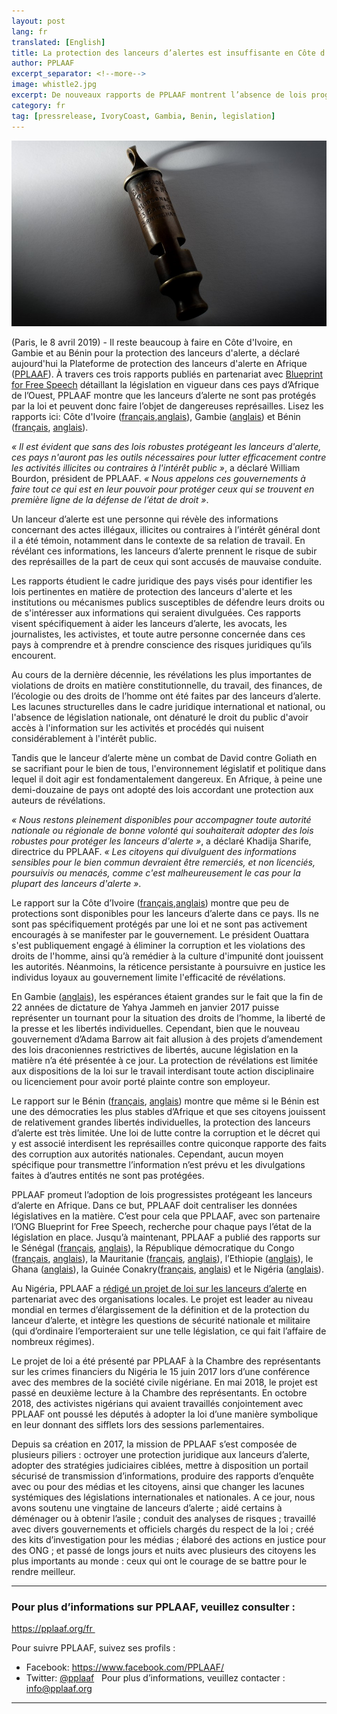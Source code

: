 ```yaml
---
layout: post
lang: fr
translated: [English]
title: La protection des lanceurs d’alertes est insuffisante en Côte d’Ivoire, en Gambie et au Bénin 
author: PPLAAF
excerpt_separator: <!--more-->
image: whistle2.jpg
excerpt: De nouveaux rapports de PPLAAF montrent l’absence de lois progressistes pour protéger les lanceurs d’alerte
category: fr
tag: [pressrelease, IvoryCoast, Gambia, Benin, legislation]
---
```


<img class="img-responsive img-post center-block" src="/assets/images/posts/whistle2.jpg"> 

(Paris, le 8 avril 2019) - Il reste beaucoup à faire en Côte d'Ivoire, en Gambie et au Bénin pour la protection des lanceurs d'alerte, a déclaré aujourd'hui la Plateforme de protection des lanceurs d'alerte en Afrique ([PPLAAF](https://pplaaf.org/fr)). À travers ces trois rapports publiés en partenariat avec [Blueprint for Free Speech](https://blueprintforfreespeech.net) détaillant la législation en vigueur dans ces pays d’Afrique de l’Ouest, PPLAAF montre que les lanceurs d’alerte ne sont pas protégés par la loi et peuvent donc faire l’objet de dangereuses représailles. Lisez les rapports ici: Côte d'Ivoire ([français](https://pplaaf.org/fr/country/cotedivoire.html),[anglais](https://pplaaf.org/country/cotedivoire.html)), Gambie ([anglais](https://pplaaf.org/country/gambia.html)) et Bénin ([français](https://pplaaf.org/fr/country/benin.html), [anglais](https://pplaaf.org/country/benin.html)).

_« Il est évident que sans des lois robustes protégeant les lanceurs d'alerte, ces pays n'auront pas les outils nécessaires pour lutter efficacement contre les activités illicites ou contraires à l'intérêt public »_, a déclaré William Bourdon, président de PPLAAF. _« Nous appelons ces gouvernements à faire tout ce qui est en leur pouvoir pour protéger ceux qui se trouvent en première ligne de la défense de l’état de droit »_.

Un lanceur d’alerte est une personne qui révèle des informations concernant des actes illégaux, illicites ou contraires à l’intérêt général dont il a été témoin, notamment dans le contexte de sa relation de travail. En révélant ces informations, les lanceurs d’alerte prennent le risque de subir des représailles de la part de ceux qui sont accusés de mauvaise conduite.

Les rapports étudient le cadre juridique des pays visés pour identifier les lois pertinentes en matière de protection des lanceurs d'alerte et les institutions ou mécanismes publics susceptibles de défendre leurs droits ou de s'intéresser aux informations qui seraient divulguées. Ces rapports visent spécifiquement à aider les lanceurs d’alerte, les avocats, les journalistes, les activistes, et toute autre personne concernée dans ces pays à comprendre et à prendre conscience des risques juridiques qu’ils encourent.

Au cours de la dernière décennie, les révélations les plus importantes de violations de droits en matière constitutionnelle, du travail, des finances, de l’écologie ou des droits de l’homme ont été faites par des lanceurs d’alerte. Les lacunes structurelles dans le cadre juridique international et national, ou l'absence de législation nationale, ont dénaturé le droit du public d'avoir accès à l'information sur les activités et procédés qui nuisent considérablement à l'intérêt public.

Tandis que le lanceur d’alerte mène un combat de David contre Goliath en se sacrifiant pour le bien de tous, l'environnement législatif et politique dans lequel il doit agir est fondamentalement dangereux. En Afrique, à peine une demi-douzaine de pays ont adopté des lois accordant une protection aux auteurs de révélations.

_« Nous restons pleinement disponibles pour accompagner toute autorité nationale ou régionale de bonne volonté qui souhaiterait adopter des lois robustes pour protéger les lanceurs d'alerte »_, a déclaré Khadija Sharife, directrice du PPLAAF. _« Les citoyens qui divulguent des informations sensibles pour le bien commun devraient être remerciés, et non licenciés, poursuivis ou menacés, comme c'est malheureusement le cas pour la plupart des lanceurs d'alerte »_.

Le rapport sur la Côte d’Ivoire ([français](https://pplaaf.org/fr/country/cotedivoire.html),[anglais](https://pplaaf.org/country/cotedivoire.html)) montre que peu de protections sont disponibles pour les lanceurs d’alerte dans ce pays. Ils ne sont pas spécifiquement protégés par une loi et ne sont pas activement encouragés à se manifester par le gouvernement. Le président Ouattara s'est publiquement engagé à éliminer la corruption et les violations des droits de l'homme, ainsi qu’à remédier à la culture d'impunité dont jouissent les autorités. Néanmoins, la réticence persistante à poursuivre en justice les individus loyaux au gouvernement limite l'efficacité de révélations.

En Gambie  ([anglais](https://pplaaf.org/country/gambia.html)), les espérances étaient grandes sur le fait que la fin de 22 années de dictature de Yahya Jammeh en janvier 2017 puisse représenter un tournant pour la situation des droits de l’homme, la liberté de la presse et les libertés individuelles. Cependant, bien que le nouveau gouvernement d’Adama Barrow ait fait allusion à des projets d’amendement des lois draconiennes restrictives de libertés, aucune législation en la matière n’a été présentée à ce jour. La protection de révélations est limitée aux dispositions de la loi sur le travail interdisant toute action disciplinaire ou licenciement pour avoir porté plainte contre son employeur. 

Le rapport sur le Bénin ([français](https://pplaaf.org/fr/country/benin.html), [anglais](https://pplaaf.org/country/benin.html)) montre que même si le Bénin est une des démocraties les plus stables d’Afrique et que ses citoyens jouissent de relativement grandes libertés individuelles, la protection des lanceurs d’alerte est très limitée. Une loi de lutte contre la corruption et le décret qui y est associé interdisent les représailles contre quiconque rapporte des faits des corruption aux autorités nationales. Cependant, aucun moyen spécifique pour transmettre l’information n’est prévu et les divulgations faites à d’autres entités ne sont pas protégées. 

PPLAAF promeut l’adoption de lois progressistes protégeant les lanceurs d’alerte en Afrique. Dans ce but, PPLAAF doit centraliser les données législatives en la matière. C’est pour cela que PPLAAF, avec son partenaire l’ONG Blueprint for Free Speech, recherche pour chaque pays l’état de la législation en place. Jusqu’à maintenant, PPLAAF a publié des rapports sur le Sénégal ([français](https://pplaaf.org/fr/country/senegal.html), [anglais](https://pplaaf.org/country/senegal.html)), la République démocratique du Congo ([français](https://pplaaf.org/fr/country/drc.html), [anglais](https://pplaaf.org/country/drc.html)), la Mauritanie ([français](https://pplaaf.org/fr/country/mauritania.html), [anglais](https://pplaaf.org/country/mauritania.html)), l’Ethiopie ([anglais](https://pplaaf.org/country/ethiopia.html)), le Ghana ([anglais](https://pplaaf.org/country/ghana.html)), la Guinée Conakry([français](https://pplaaf.org/fr/country/guinea.html), [anglais](https://pplaaf.org/country/guinea.html)) et le Nigéria ([anglais](https://pplaaf.org/country/nigeria.html)).

Au Nigéria, PPLAAF a [rédigé un projet de loi sur les lanceurs d’alerte](https://pplaaf.org/2017/06/15/nigerian-parliament.html) en partenariat avec des organisations locales. Le projet est leader au niveau mondial en termes d’élargissement de la définition et de la protection du lanceur d’alerte, et intègre les questions de sécurité nationale et militaire (qui d’ordinaire l’emporteraient sur une telle législation, ce qui fait l’affaire de nombreux régimes). 

Le projet de loi a été présenté par PPLAAF à la Chambre des représentants sur les crimes financiers du Nigéria le 15 juin 2017 lors d’une conférence avec des membres de la société civile nigériane. En mai 2018, le projet est passé en deuxième lecture à la Chambre des représentants. En octobre 2018, des activistes nigérians qui avaient travaillés conjointement avec PPLAAF ont poussé les députés à adopter la loi d’une manière symbolique en leur donnant des sifflets lors des sessions parlementaires.

Depuis sa création en 2017, la mission de PPLAAF s’est composée de plusieurs piliers : octroyer une protection juridique aux lanceurs d’alerte, adopter des stratégies judiciaires ciblées, mettre à disposition un portail sécurisé de transmission d’informations, produire des rapports d’enquête avec ou pour des médias et les citoyens, ainsi que changer les lacunes systémiques des législations internationales et nationales. A ce jour, nous avons soutenu une vingtaine de lanceurs d’alerte ; aidé certains à déménager ou à obtenir l’asile ; conduit des analyses de risques ; travaillé avec divers gouvernements et officiels chargés du respect de la loi ; créé des kits d’investigation pour les médias ; élaboré des actions en justice pour des ONG ; et passé de longs jours et nuits avec plusieurs des citoyens les plus importants au monde : ceux qui ont le courage de se battre pour le rendre meilleur.



----------------------

### Pour plus d’informations sur PPLAAF, veuillez consulter :
<https://pplaaf.org/fr >

Pour suivre PPLAAF, suivez ses profils :
- Facebook: <https://www.facebook.com/PPLAAF/>
- Twitter: [@pplaaf](https://twitter.com/pplaaf)
 
Pour plus d’informations, veuillez contacter :
[info@pplaaf.org](mailto:info@pplaaf.org ) 


-----
